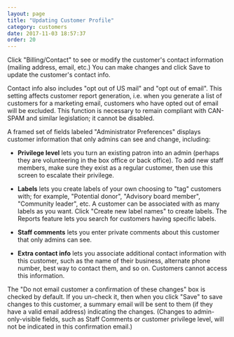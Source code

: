 ```yaml
---
layout: page
title: "Updating Customer Profile"
category: customers
date: 2017-11-03 18:57:37
order: 20
---
```


Click "Billing/Contact" to see or modify the customer's contact information (mailing address, email, etc.)  You can make changes and click Save to update the customer's contact info.

Contact info also includes "opt out of US mail" and "opt out of email".  This setting affects customer report generation, i.e. when you generate a list of customers for a marketing email, customers who have opted out of email will be excluded.  This function is necessary to remain compliant with CAN-SPAM and similar legislation; it cannot be disabled.

A framed set of fields labeled "Administrator Preferences" displays customer information that only admins can see and change, including:

* **Privilege level** lets you turn an existing patron into an admin (perhaps they are volunteering in the box office or back office).  To add new staff members, make sure they exist as a regular customer, then use this screen to escalate their privilege.

* **Labels** lets you create labels of your own choosing to "tag" customers with; for example, "Potential donor", "Advisory board member", "Community leader", etc.  A customer can be associated with as many labels as you want. Click "Create new label names" to create labels.  The Reports feature lets you search for customers having specific labels.

* **Staff comments** lets you enter private comments about this customer that only admins can see.

* **Extra contact info** lets you associate additional contact information with this customer, such as the name of their business, alternate phone number, best way to contact them, and so on.  Customers cannot access this information.

The "Do not email customer a confirmation of these changes" box is checked by default.  If you un-check it, then when you click "Save" to save changes to this customer, a summary email will be sent to them (if they have a valid email address) indicating the changes.  (Changes to admin-only-visible fields, such as Staff Comments or customer privilege level, will not be indicated in this confirmation email.)


